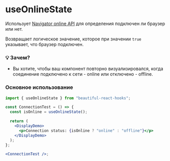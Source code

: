 # useOnlineState

Использует [Navigator online API](https://developer.mozilla.org/en-US/docs/Web/API/NavigatorOnLine/onLine) для определения
подключен ли браузер или нет.

Возвращает логическое значение, которое при значении `true` указывает, что браузер подключен.

### 💡 Зачем?

- Вы хотите, чтобы ваш компонент повторно визуализировался, когда соединение подключено к сети - online или отключено - offline.

### Основное использование

```jsx harmony
import { useOnlineState } from "beautiful-react-hooks";

const ConnectionTest = () => {
  const isOnline = useOnlineState();

  return (
    <DisplayDemo>
      <p>Connection status: {isOnline ? "online" : "offline"}</p>
    </DisplayDemo>
  );
};

<ConnectionTest />;
```
